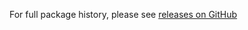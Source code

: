 For full package history, please see [releases on GitHub](https://github.com/VeliovGroup/Meteor-flow-router-title/releases)
